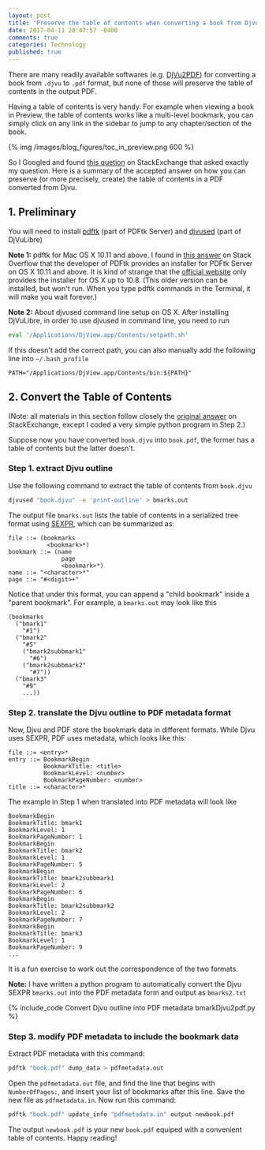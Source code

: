 ```yaml
---
layout: post
title: "Preserve the table of contents when converting a book from Djvu to PDF"
date: 2017-04-11 20:47:57 -0400
comments: true
categories: Technology
published: true
---
```


There are many readily available softwares (e.g. [DjVu2PDF]) for converting a book from `.djvu` to `.pdf` format, but none of those will preserve the table of contents in the output PDF.

<!--more-->

[DjVu2PDF]: https://itunes.apple.com/us/app/djvu2pdf/id629039447?mt=12

Having a table of contents is very handy. For example when viewing a book in Preview, the table of contents works like a multi-level bookmark, you can simply click on any link in the sidebar to jump to any chapter/section of the book.

{% img /images/blog_figures/toc_in_preview.png 600 %}

So I Googled and found [this quetion] on StackExchange that asked exactly my question. Here is a summary of the accepted answer on how you can preserve (or more precisely, create) the table of contents in a PDF converted from Djvu.

[this quetion]: https://superuser.com/a/915399

## 1. Preliminary

You will need to install [pdftk] \(part of PDFtk Server) and [djvused] \(part of DjVuLibre)

[pdftk]: https://www.pdflabs.com/tools/pdftk-server/
[djvused]: https://sourceforge.net/projects/djvu/

**Note 1:** pdftk for Mac OS X 10.11 and above. I found in [this answer] on Stack Overflow that the developer of PDFtk provides an installer for PDFtk Server on OS X 10.11 and above. It is kind of strange that the [official website] only provides the installer for OS X up to 10.8. (This older version can be installed, but won't run. When you type pdftk commands in the Terminal, it will make you wait forever.) 

[this answer]: http://stackoverflow.com/a/33248310/4608899
[official website]: https://www.pdflabs.com/tools/pdftk-server/

**Note 2:** About djvused command line setup on OS X. After installing DjVuLibre, in order to use djvused in command line, you need to run 

``` bash
eval '/Applications/DjView.app/Contents/setpath.sh'
```

If this doesn't add the correct path, you can also manually add the following line into `~/.bash_profile`

``` vim
PATH="/Applications/DjView.app/Contents/bin:${PATH}"
```

## 2. Convert the Table of Contents

(Note: all materials in this section follow closely the [original answer] on StackExchange, except I coded a very simple python program in Step 2.)

[original answer]: https://superuser.com/a/915399

Suppose now you have converted `book.djvu` into `book.pdf`, the former has a table of contents but the latter doesn't.

### Step 1. extract Djvu outline

Use the following command to extract the table of contents from `book.djvu`

``` bash
djvused "book.djvu" -e 'print-outline' > bmarks.out
```

The output file `bmarks.out` lists the table of contents in a serialized tree format using [SEXPR], which can be summarized as:

``` 
file ::= (bookmarks
           <bookmark>*)
bookmark ::= (name
               page
               <bookmark>*)
name ::= "<character>*"
page ::= "#<digit>+"
```

[SEXPR]: https://en.wikipedia.org/wiki/S-expression

Notice that under this format, you can append a "child bookmark" inside a "parent bookmark". For example, a `bmarks.out` may look like this

``` 
(bookmarks
  ("bmark1"
    "#1")
  ("bmark2"
    "#5"
    ("bmark2subbmark1"
      "#6")
    ("bmark2subbmark2"
      "#7"))
  ("bmark3"
    "#9"
    ...))
```

### Step 2. translate the Djvu outline to PDF metadata format

Now, Djvu and PDF store the bookmark data in different formats. While Djvu uses SEXPR, PDF uses metadata, which looks like this:

``` 
file ::= <entry>*
entry ::= BookmarkBegin
          BookmarkTitle: <title>
          BookmarkLevel: <number>
          BookmarkPageNumber: <number>
title ::= <character>*
```

The example in Step 1 when translated into PDF metadata will look like

``` 
BookmarkBegin
BookmarkTitle: bmark1
BookmarkLevel: 1
BookmarkPageNumber: 1
BookmarkBegin
BookmarkTitle: bmark2
BookmarkLevel: 1
BookmarkPageNumber: 5
BookmarkBegin
BookmarkTitle: bmark2subbmark1
BookmarkLevel: 2
BookmarkPageNumber: 6
BookmarkBegin
BookmarkTitle: bmark2subbmark2
BookmarkLevel: 2
BookmarkPageNumber: 7
BookmarkBegin
BookmarkTitle: bmark3
BookmarkLevel: 1
BookmarkPageNumber: 9
...
```

It is a fun exercise to work out the correspondence of the two formats. 

**Note:** I have written a python program to automatically convert the Djvu SEXPR `bmarks.out` into the PDF metadata form and output as `bmarks2.txt`

{% include_code Convert Djvu outline into PDF metadata bmarkDjvu2pdf.py %}

### Step 3. modify PDF metadata to include the bookmark data

Extract PDF metadata with this command:

``` bash
pdftk "book.pdf" dump_data > pdfmetadata.out
```

Open the `pdfmetadata.out` file, and find the line that begins with `NumberOfPages:`, and insert your list of bookmarks after this line. Save the new file as `pdfmetadata.in`. Now run this command:

``` bash
pdftk "book.pdf" update_info "pdfmetadata.in" output newbook.pdf
```

The output `newbook.pdf` is your new `book.pdf` equiped with a convenient table of contents. Happy reading!

